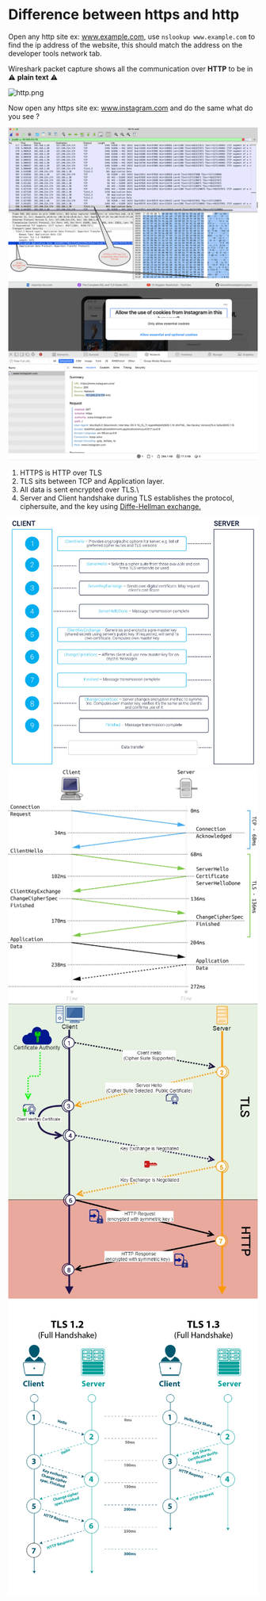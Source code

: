 # Difference between https and http

Open any http site ex: www.example.com, use ```nslookup www.example.com``` 
to find the ip address of the website, this should match the address on the developer tools network tab.

Wireshark packet capture shows all the communication over **HTTP** to be in :warning: **plain text** :warning:

![http.png](/Images/http.png)


Now open any https site ex: www.instagram.com and do the same what do you see ?

![https.png](/Images/https.png)
![instagram.png](/Images/instagram_https.png)

1. HTTPS is HTTP over TLS
2. TLS sits between TCP and Application layer.
3. All data is sent encrypted over TLS.\
4. Server and Client handshake during TLS establishes the protocol, ciphersuite, and the key using [Diffe-Hellman exchange.](/Encryption%20algorithms/Diffe-hellman.md)

![tls1](/Images/tls1.jpeg)
![tls2](/Images/tls2.jpeg)
![tls3](/Images/tls3.png)
![tls4](/Images/tls4.png)





